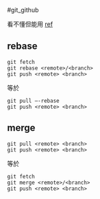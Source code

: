 #git_github 

看不懂但能用
[ref](https://cythilya.github.io/2018/05/27/git-merge-and-solve-conflict/)


## rebase

```git
git fetch
git rebase <remote>/<branch>
git push <remote> <branch>
```
等於
```git
git pull —-rebase
git push <remote> <branch>
```

## merge
```git
git pull <remote> <branch>
git push <remote> <branch>
```
等於

```git
git fetch
git merge <remote>/<branch>
git push <remote> <branch>
```